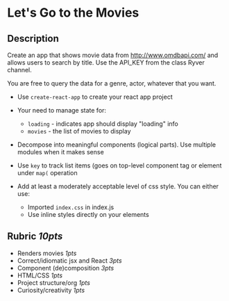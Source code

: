 Let's Go to the Movies
===

## Description

Create an app that shows movie data from http://www.omdbapi.com/ and allows users
to search by title. Use the API_KEY from the class Ryver channel.

You are free to query the data for a genre, actor, whatever that you want.

* Use `create-react-app` to create your react app project

* Your need to manage state for:
  * `loading` - indicates app should display "loading" info
  * `movies` - the list of movies to display
 
* Decompose into meaningful components (logical parts). Use multiple modules when it makes sense

* Use `key` to track list items (goes on top-level component tag or element under `map(` operation

* Add at least a moderately acceptable level of css style. You can either use:
  * Imported `index.css` in index.js
  * Use inline styles directly on your elements

## Rubric *10pts*

* Renders movies *1pts*
* Correct/idiomatic jsx and React *3pts*
* Component (de)composition *3pts*
* HTML/CSS *1pts*
* Project structure/org *1pts*
* Curiosity/creativity *1pts*
